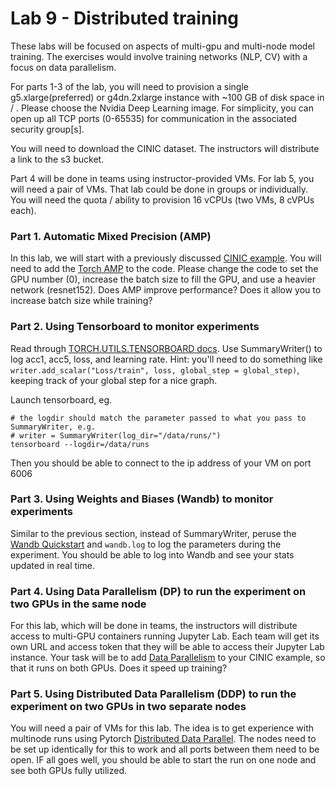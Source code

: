 # Lab 9 - Distributed training



These labs will be focused on aspects of multi-gpu and multi-node model training.
The exercises would involve training networks (NLP, CV) with a focus on data parallelism.

For parts 1-3 of the lab, you will need to provision a single g5.xlarge(preferred) or g4dn.2xlarge instance with ~100 GB of disk space in / . Please choose the Nvidia Deep Learning image.  For simplicity, you can open up all TCP ports (0-65535) for communication in the associated security group[s].

You will need to download the CINIC dataset. The instructors will distribute a link to the s3 bucket.

Part 4 will be done in teams using instructor-provided VMs. For lab 5, you will need a pair of VMs. That lab could be done in groups or individually. You will need the quota / ability to provision 16 vCPUs (two VMs, 8 cVPUs each).

### Part 1. Automatic Mixed Precision (AMP)
In this lab, we will start with a previously discussed [CINIC example](cinic.ipynb). You will need to add the [Torch AMP](https://pytorch.org/docs/stable/amp.html) to the code.  Please change the code to set the GPU number (0), increase the batch size to fill the GPU, and use a heavier network (resnet152). Does AMP improve performance? Does it allow you to increase batch size while training?

### Part 2. Using Tensorboard to monitor experiments
Read through [TORCH.UTILS.TENSORBOARD docs](https://pytorch.org/docs/stable/tensorboard.html). Use SummaryWriter() to log acc1, acc5, loss, and learning rate. Hint: you'll need to do something like `writer.add_scalar("Loss/train", loss, global_step = global_step)`, keeping track of your global step for a nice graph.

Launch tensorboard, eg.
```
# the logdir should match the parameter passed to what you pass to SummaryWriter, e.g.
# writer = SummaryWriter(log_dir="/data/runs/")
tensorboard --logdir=/data/runs
```
Then you should be able to connect to the ip address of your VM on port 6006

### Part 3. Using Weights and Biases (Wandb) to monitor experiments
Similar to the previous section, instead of SummaryWriter, peruse the [Wandb Quickstart](https://docs.wandb.ai/quickstart) and `wandb.log` to log the parameters during the experiment. You should be able to log into Wandb and see your stats updated in real time.

### Part 4. Using Data Parallelism (DP) to run the experiment on two GPUs in the same node
For this lab, which will be done in teams, the instructors will distribute access to multi-GPU containers running Jupyter Lab. Each team will get its own URL and access token that they will be able to access their Jupyter Lab instance. Your task will be to add [Data Parallelism](https://pytorch.org/tutorials/beginner/blitz/data_parallel_tutorial.html) to your CINIC example, so that it runs on both GPUs.  Does it speed up training?

### Part 5. Using Distributed Data Parallelism (DDP) to run the experiment on two GPUs in two separate nodes
You will need a pair of VMs for this lab. The idea is to get experience with multinode runs using Pytorch [Distributed Data Parallel](https://pytorch.org/tutorials/intermediate/ddp_tutorial.html). The nodes need to be set up identically for this to work and all ports between them need to be open. IF all goes well, you should be able to start the run on one node and see both GPUs fully utilized.

